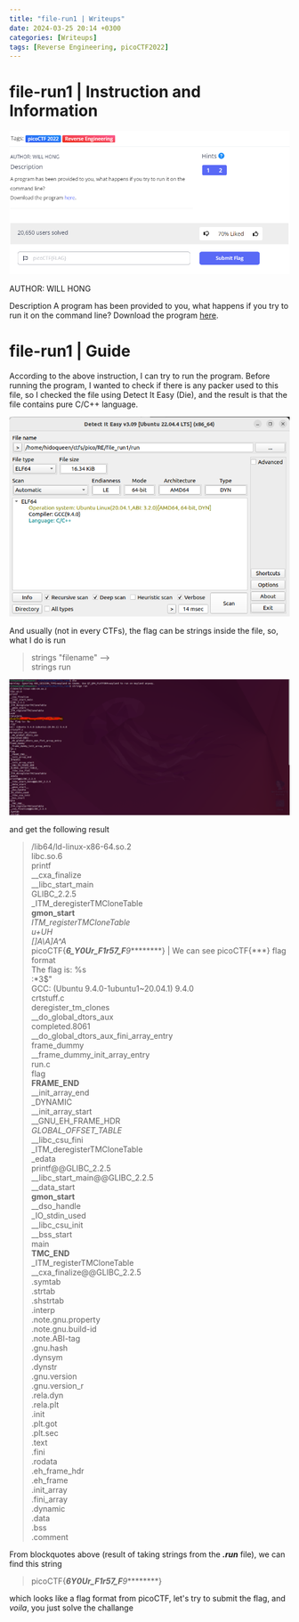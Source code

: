 ```yaml
---
title: "file-run1 | Writeups"
date: 2024-03-25 20:14 +0300
categories: [Writeups]
tags: [Reverse Engineering, picoCTF2022]
---
```


# file-run1 | Instruction and Information

![Information and Instruction](../assets/images/file_run1.png)

AUTHOR: WILL HONG

Description
A program has been provided to you, what happens if you try to run it on the command line?
Download the program [here](https://artifacts.picoctf.net/c/218/run).

# file-run1 | Guide

According to the above instruction, I can try to run the program. Before running the program, I wanted to check if there is any packer used to this file, so I checked the file using Detect It Easy (Die), and the result is that the file contains pure C/C++ language.

![Packer checking on file .run](../assets/images/die_run1.png)

And usually (not in every CTFs), the flag can be strings inside the file, so, what I do is run

>strings "filename" --><br>
>strings run

![Strings in file .run](../assets/images/strings_run1.png)

and get the following result

>/lib64/ld-linux-x86-64.so.2<br>
>libc.so.6<br>
>printf<br>
>__cxa_finalize<br>
>__libc_start_main<br>
>GLIBC_2.2.5<br>
>_ITM_deregisterTMCloneTable<br>
>__gmon_start__<br>
>_ITM_registerTMCloneTable<br>
>u+UH<br>
>[]A\A]A^A_<br>
>picoCTF{****6_Y0Ur_F1r57_F***9*********} | We can see picoCTF{***} flag format<br>
>The flag is: %s<br>
>:*3$"<br>
>GCC: (Ubuntu 9.4.0-1ubuntu1~20.04.1) 9.4.0<br>
>crtstuff.c<br>
>deregister_tm_clones<br>
>__do_global_dtors_aux<br>
>completed.8061<br>
>__do_global_dtors_aux_fini_array_entry<br>
>frame_dummy<br>
>__frame_dummy_init_array_entry<br>
>run.c<br>
>flag<br>
>__FRAME_END__<br>
>__init_array_end<br>
>_DYNAMIC<br>
>__init_array_start<br>
>__GNU_EH_FRAME_HDR<br>
>_GLOBAL_OFFSET_TABLE_<br>
>__libc_csu_fini<br>
>_ITM_deregisterTMCloneTable<br>
>_edata<br>
>printf@@GLIBC_2.2.5<br>
>__libc_start_main@@GLIBC_2.2.5<br>
>__data_start<br>
>__gmon_start__<br>
>__dso_handle<br>
>_IO_stdin_used<br>
>__libc_csu_init<br>
>__bss_start<br>
>main<br>
>__TMC_END__<br>
>_ITM_registerTMCloneTable<br>
>__cxa_finalize@@GLIBC_2.2.5<br>
>.symtab<br>
>.strtab<br>
>.shstrtab<br>
>.interp<br>
>.note.gnu.property<br>
>.note.gnu.build-id<br>
>.note.ABI-tag<br>
>.gnu.hash<br>
>.dynsym<br>
>.dynstr<br>
>.gnu.version<br>
>.gnu.version_r<br>
>.rela.dyn<br>
>.rela.plt<br>
>.init<br>
>.plt.got<br>
>.plt.sec<br>
>.text<br>
>.fini<br>
>.rodata<br>
>.eh_frame_hdr<br>
>.eh_frame<br>
>.init_array<br>
>.fini_array<br>
>.dynamic<br>
>.data<br>
>.bss<br>
>.comment<br>

From blockquotes above (result of taking strings from the ***.run*** file), we can find this string

> picoCTF{****6Y0Ur_F1r57_F***9*********}

which looks like a flag format from picoCTF, let's try to submit the flag, and *voila*, you just solve the challange
